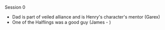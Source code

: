 Session 0
 - Dad is part of veiled alliance and is Henry's character's mentor (Garex)
 - One of the Halflings was a good guy (James - )   